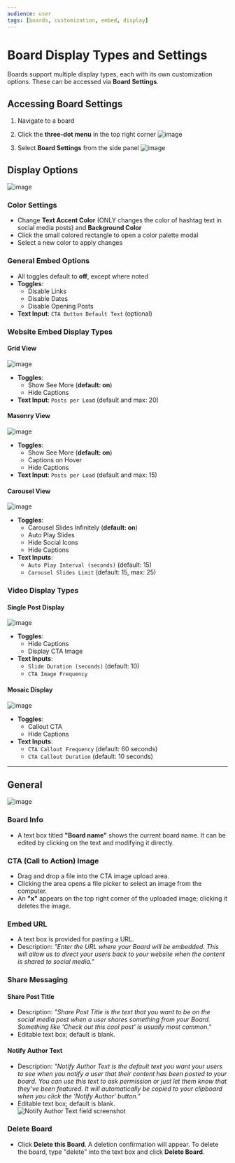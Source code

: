```yaml
---
audience: user
tags: [boards, customization, embed, display]
---
```


# Board Display Types and Settings

Boards support multiple display types, each with its own customization options. These can be accessed via **Board Settings**.

## Accessing Board Settings

1. Navigate to a board  
2. Click the **three-dot menu** in the top right corner
   ![image](https://github.com/user-attachments/assets/e386a71a-03d0-44ea-9841-856a5096f462)
  
3. Select **Board Settings** from the side panel
  ![image](https://github.com/user-attachments/assets/f1833f20-05b3-41be-91f3-36a22bdc0ab9)



## Display Options
![image](https://github.com/user-attachments/assets/5e9767df-8646-4b91-9108-a0e6e9bb0bb4)

### Color Settings

- Change **Text Accent Color** (ONLY changes the color of hashtag text in social media posts) and **Background Color**
- Click the small colored rectangle to open a color palette modal
- Select a new color to apply changes

### General Embed Options

- All toggles default to **off**, except where noted
- **Toggles**:
  - Disable Links
  - Disable Dates
  - Disable Opening Posts
- **Text Input**: `CTA Button Default Text` (optional)

### Website Embed Display Types

#### Grid View
![image](https://github.com/user-attachments/assets/85113e0a-95d8-4c6d-b8cc-7090d7f81f80)

- **Toggles**:
  - Show See More (**default: on**)
  - Hide Captions
- **Text Input**: `Posts per Load` (default and max: 20)

#### Masonry View
![image](https://github.com/user-attachments/assets/16652e1d-54dc-411e-b8b7-13cf1c726a40)

- **Toggles**:
  - Show See More (**default: on**)
  - Captions on Hover
  - Hide Captions
- **Text Input**: `Posts per Load` (default and max: 15)

#### Carousel View
![image](https://github.com/user-attachments/assets/109fdfcc-5bd9-484a-8b99-3a14c551db70)

- **Toggles**:
  - Carousel Slides Infinitely (**default: on**)
  - Auto Play Slides
  - Hide Social Icons
  - Hide Captions
- **Text Inputs**:
  - `Auto Play Interval (seconds)` (default: 15)
  - `Carousel Slides Limit` (default: 15, max: 25)

### Video Display Types

#### Single Post Display
![image](https://github.com/user-attachments/assets/db926466-b2e2-413f-950b-6128a3d0b88b)

- **Toggles**:
  - Hide Captions
  - Display CTA Image
- **Text Inputs**:
  - `Slide Duration (seconds)` (default: 10)
  - `CTA Image Frequency`

#### Mosaic Display
![image](https://github.com/user-attachments/assets/fd18edf1-6339-48fd-9495-ee85557bf9d4)

- **Toggles**:
  - Callout CTA
  - Hide Captions
- **Text Inputs**:
  - `CTA Callout Frequency` (default: 60 seconds)
  - `CTA Callout Duration` (default: 10 seconds)

---

## General
![image](https://github.com/user-attachments/assets/195f50da-90f3-4c9c-a00a-1bcb7cdad421)

### Board Info
- A text box titled **"Board name"** shows the current board name. It can be edited by clicking on the text and modifying it directly.

### CTA (Call to Action) Image
- Drag and drop a file into the CTA image upload area.
- Clicking the area opens a file picker to select an image from the computer.
- An **"x"** appears on the top right corner of the uploaded image; clicking it deletes the image.

### Embed URL
- A text box is provided for pasting a URL.
- Description: *"Enter the URL where your Board will be embedded. This will allow us to direct your users back to your website when the content is shared to social media."*

### Share Messaging

#### Share Post Title
- Description: *"Share Post Title is the text that you want to be on the social media post when a user shares something from your Board. Something like 'Check out this cool post' is usually most common."*
- Editable text box; default is blank.

#### Notify Author Text
- Description: *"Notify Author Text is the default text you want your users to see when you notify a user that their content has been posted to your board. You can use this text to ask permission or just let them know that they’ve been featured. It will automatically be copied to your clipboard when you click the 'Notify Author' button."*
- Editable text box; default is blank.  
![Notify Author Text field screenshot](https://github.com/user-attachments/assets/6f03cd00-9be2-4c9c-91f7-13fdf715461f)

### Delete Board
- Click **Delete this Board**. A deletion confirmation will appear. To delete the board, type "delete" into the text box and click **Delete Board**.

